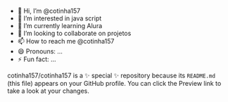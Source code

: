 - 👋 Hi, I’m @cotinha157
- 👀 I’m interested in java script
- 🌱 I’m currently learning Alura
- 💞️ I’m looking to collaborate on projetos
- 📫 How to reach me @cotinha157
- 😄 Pronouns: ...
- ⚡ Fun fact: ...

cotinha157/cotinha157 is a ✨ special ✨ repository because its `README.md` (this file) appears on your GitHub profile.
You can click the Preview link to take a look at your changes.

